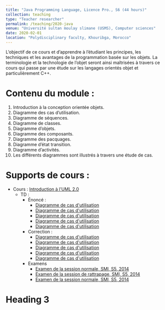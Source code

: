 ```yaml
---
title: "Java Programming Language, Licence Pro., S6 (44 hours)"
collection: teaching
type: "Teacher researcher"
permalink: /teaching/2020-java
venue: "Université sultan moulay slimane (USMS), Computer sciences"
date: 2020-02-01
location: "Polydisciplinary faculty, Khouribga, Morocco"
---
```


L’objectif de ce cours et d’apprendre à l’étudiant les principes, les techniques et les avantages de la programmation basée sur les objets. La terminologie et la technologie de l’objet seront ainsi maîtrisées à travers ce cours qui passe par une étude sur les langages orientés objet et particulièrement  C++.

Contenu du module :
======
1. Introduction à la conception orientée objets.
1. Diagramme des cas d’utilisation.
1. Diagramme de séquences.
1. Diagramme de classes.
1. Diagramme d’objets.
1. Diagramme des composants.
1. Diagramme des pacquages.
1. Diagramme d’état transition.
1. Diagramme d’activités.
1. Les différents diagrammes sont illustrés à travers une étude de cas.

Supports de cours :
======
  * Cours	: [Introduction à l'UML 2.0](/files/2013-UML.pdf)
     * TD	: 
        * Énoncé :
			* [Diagramme de cas d'utilisation](/files/UML-UCD-enonce.pdf)
			* [Diagramme de cas d'utilisation](/files/UML-UCD-enonce.pdf)
			* [Diagramme de cas d'utilisation](/files/UML-UCD-enonce.pdf)
			* [Diagramme de cas d'utilisation](/files/UML-UCD-enonce.pdf)
			* [Diagramme de cas d'utilisation](/files/UML-UCD-enonce.pdf)
        * Correction :
			* [Diagramme de cas d'utilisation](/files/UML-UCD-enonce.pdf)
			* [Diagramme de cas d'utilisation](/files/UML-UCD-enonce.pdf)
			* [Diagramme de cas d'utilisation](/files/UML-UCD-enonce.pdf)
			* [Diagramme de cas d'utilisation](/files/UML-UCD-enonce.pdf)
			* [Diagramme de cas d'utilisation](/files/UML-UCD-enonce.pdf)
       * Examens 
			* [Examen de la session normale, SMI, S5, 2014](/files/UML-exam-2013.pdf)
			* [Examen de la session de rattrapage, SMI, S5, 2014](/files/UML-exam-2013.pdf)
			* [Examen de la session normale, SMI, S5, 2014](/files/UML-exam-2013.pdf)

Heading 3  
======
